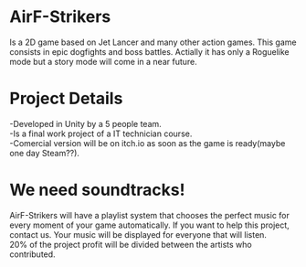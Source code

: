 # AirF-Strikers

Is a 2D game based on Jet Lancer and many other action games. This game consists in epic dogfights and boss battles.
Actially it has only a Roguelike mode but a story mode will come in a near future.

# Project Details
-Developed in Unity by a 5 people team.<br>
-Is a final work project of a IT technician course.<br>
-Comercial version will be on itch.io as soon as the game is ready(maybe one day Steam??).

# We need soundtracks!
AirF-Strikers will have a playlist system that chooses the perfect music for every moment of your game automatically.
If you want to help this project, contact us. Your music will be displayed for everyone that will listen.<br>
20% of the project profit will be divided between the artists who contributed.

